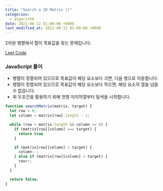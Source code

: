```yaml
---
title: "Search a 2D Matrix ||"
categories: 
  - algorithm
date: 2021-06-12 01:00:00 +0900
last_modified_at: 2021-06-12 01:00:00 +0900
---
```


2차원 행렬에서 합이 목표값을 찾는 문제입니다. 

[Leet Code](https://leetcode.com/problems/search-a-2d-matrix-ii/submissions/)

### JavaScript 풀이
- 행렬이 정렬되어 있으므로 목표값이 해당 요소보다 크면, 다음 행으로 이동합니다.
- 행렬이 정렬되어 있으므로 목표값이 해당 요소보다 작으면, 해당 요소의 열을 넘을 수 없습니다.
- 위 두조건을 활용하기 위해 첫행 마지막열부터 탐색을 시작합니다.

``` js
function searchMatrix(matrix, target) {
  let row = 0;
  let column = matrix[row].length - 1;

  while (row < matrix.length && column >= 0) {
    if (matrix[row][column] === target) {
      return true
    }

    if (matrix[row][column] > target) {
      column--;
    } else if (matrix[row][column] < target) {
      row++;
    }
  }

  return false;
}

```
